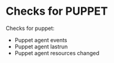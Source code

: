 # Checks for PUPPET

Checks for puppet:

 - Puppet agent events
 - Puppet agent lastrun
 - Puppet agent resources changed

